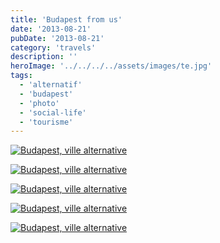 ```yaml
---
title: 'Budapest from us'
date: '2013-08-21'
pubDate: '2013-08-21'
category: 'travels'
description: ''
heroImage: '../../../../assets/images/te.jpg'
tags:
  - 'alternatif'
  - 'budapest'
  - 'photo'
  - 'social-life'
  - 'tourisme'
---
```


[![Budapest, ville alternative](http://malparty.fr/wp-content/uploads/2013/08/WP_000143-767x1024.jpg)](http://malparty.fr/wp-content/uploads/2013/08/WP_000143.jpg)

[![Budapest, ville alternative](http://malparty.fr/wp-content/uploads/2013/08/WP_000145-1024x767.jpg)](http://malparty.fr/wp-content/uploads/2013/08/WP_000145.jpg)

[![Budapest, ville alternative](http://malparty.fr/wp-content/uploads/2013/08/WP_000146-1024x767.jpg)](http://malparty.fr/wp-content/uploads/2013/08/WP_000146.jpg)

[![Budapest, ville alternative](http://malparty.fr/wp-content/uploads/2013/08/WP_000154-767x1024.jpg)](http://malparty.fr/wp-content/uploads/2013/08/WP_000154.jpg)

[![Budapest, ville alternative](http://malparty.fr/wp-content/uploads/2013/08/WP_000155-1024x767.jpg)](http://malparty.fr/wp-content/uploads/2013/08/WP_000155.jpg)
